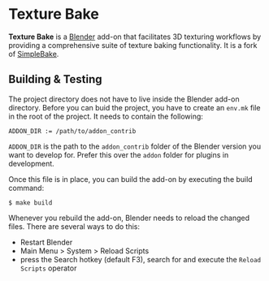 # Texture Bake

**Texture Bake** is a [Blender](https://www.blender.org) add-on that facilitates
3D texturing workflows by providing a comprehensive suite of texture baking functionality.
It is a fork of [SimpleBake](https://blendermarket.com/products/simplebake---simple-pbr-and-other-baking-in-blender-2).

## Building & Testing

The project directory does not have to live inside the Blender add-on directory.
Before you can buid the project, you have to create an `env.mk` file in the root
of the project. It needs to contain the following:

```
ADDON_DIR := /path/to/addon_contrib
```

`ADDON_DIR` is the path to the `addon_contrib` folder of the Blender version you want
to develop for. Prefer this over the `addon` folder for plugins in development.

Once this file is in place, you can build the add-on by executing the build command:

```
$ make build
```

Whenever you rebuild the add-on, Blender needs to reload the changed files. There are
several ways to do this:
- Restart Blender
- Main Menu > System > Reload Scripts
- press the Search hotkey (default F3), search for and execute the `Reload Scripts` operator